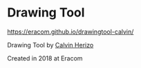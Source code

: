 # Drawing Tool

https://eracom.github.io/drawingtool-calvin/

Drawing Tool by [Calvin Herizo](https://www.linkedin.com/in/calvin-herizo-556039102/)

Created in 2018 at Eracom
